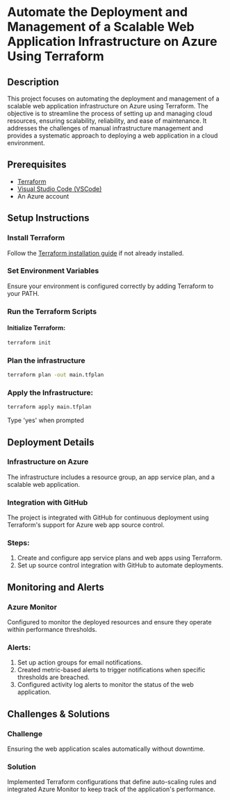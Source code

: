 # Automate the Deployment and Management of a Scalable Web Application Infrastructure on Azure Using Terraform

## Description
This project focuses on automating the deployment and management of a scalable web application infrastructure on Azure using Terraform. The objective is to streamline the process of setting up and managing cloud resources, ensuring scalability, reliability, and ease of maintenance. It addresses the challenges of manual infrastructure management and provides a systematic approach to deploying a web application in a cloud environment.

## Prerequisites
- [Terraform](https://www.terraform.io/downloads.html)
- [Visual Studio Code (VSCode)](https://code.visualstudio.com/download)
- An Azure account

## Setup Instructions

### Install Terraform
Follow the [Terraform installation guide](https://learn.hashicorp.com/tutorials/terraform/install-cli) if not already installed.

### Set Environment Variables
Ensure your environment is configured correctly by adding Terraform to your PATH.

### Run the Terraform Scripts

#### Initialize Terraform:
```bash
terraform init
```

### Plan the infrastructure
```bash
terraform plan -out main.tfplan
```

### Apply the Infrastructure:
```bash
terraform apply main.tfplan
```
Type 'yes' when prompted

## Deployment Details

### Infrastructure on Azure
The infrastructure includes a resource group, an app service plan, and a scalable web application.

### Integration with GitHub
The project is integrated with GitHub for continuous deployment using Terraform's support for Azure web app source control.

### Steps:
1. Create and configure app service plans and web apps using Terraform.
2. Set up source control integration with GitHub to automate deployments.

## Monitoring and Alerts

### Azure Monitor
Configured to monitor the deployed resources and ensure they operate within performance thresholds.

### Alerts:
1. Set up action groups for email notifications.
2. Created metric-based alerts to trigger notifications when specific thresholds are breached.
3. Configured activity log alerts to monitor the status of the web application.

## Challenges & Solutions

### Challenge
Ensuring the web application scales automatically without downtime.

### Solution
Implemented Terraform configurations that define auto-scaling rules and integrated Azure Monitor to keep track of the application's performance.
